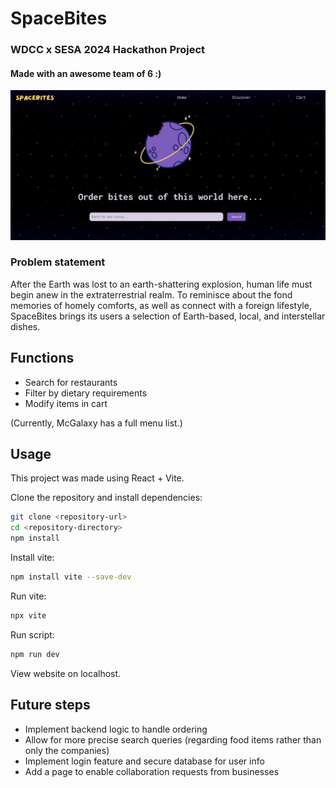 # SpaceBites
### WDCC x SESA 2024 Hackathon Project
#### Made with an awesome team of 6 :)

![SpaceBites Site](src/resources/images/ss.png)

### Problem statement

After the Earth was lost to an earth-shattering explosion, human life must begin anew in the extraterrestrial realm. To reminisce about the fond memories of homely comforts, as well as connect with a foreign lifestyle, SpaceBites brings its users a selection of Earth-based, local, and interstellar dishes.

## Functions

- Search for restaurants
- Filter by dietary requirements
- Modify items in cart

(Currently, McGalaxy has a full menu list.)

## Usage

This project was made using React + Vite.

Clone the repository and install dependencies:

```sh
git clone <repository-url>
cd <repository-directory>
npm install
```

Install vite:

```sh
npm install vite --save-dev
```

Run vite:
```sh
npx vite
```

Run script:
```sh
npm run dev
```

View website on localhost.

## Future steps

- Implement backend logic to handle ordering
- Allow for more precise search queries (regarding food items rather than only the companies)
- Implement login feature and secure database for user info
- Add a page to enable collaboration requests from businesses